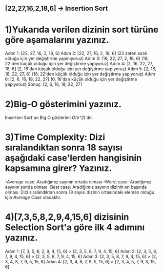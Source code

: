 ## [22,27,16,2,18,6] -> Insertion Sort
# 1)Yukarıda verilen dizinin sort türüne göre aşamalarını yazınız.
Adım 1: [22, 27, 16, 2, 18, 6]
Adım 2: [22, 27, 16, 2, 18, 6] (22 zaten sıralı olduğu için yer değiştirme yapmıyoruz)
Adım 3: [16, 22, 27, 2, 18, 6] (16, 22'den küçük olduğu için yer değiştirme yapıyoruz)
Adım 4: [2, 16, 22, 27, 18, 6] (2, 16'dan küçük olduğu için yer değiştirme yapıyoruz)
Adım 5: [2, 16, 18, 22, 27, 6] (18, 22'den küçük olduğu için yer değiştirme yapıyoruz)
Adım 6: [2, 6, 16, 18, 22, 27] (6, 16'dan küçük olduğu için yer değiştirme yapıyoruz)
Sonuç: [2, 6, 16, 18, 22, 27]
# 2)Big-O gösterimini yazınız.
Insertion Sort'un Big O gösterimi *O(n^2)*'dir.
# 3)Time Complexity: Dizi sıralandıktan sonra 18 sayısı aşağıdaki case'lerden hangisinin kapsamına girer? Yazınız.
-Average case: Aradığımız sayının ortada olması
-Worst case: Aradığımız sayının sonda olması
-Best case: Aradığımız sayının dizinin en başında olması.
Dizi sıralandıktan sonra 18 sayısı dizinin ortasındaki eleman olduğu için *Average Case* olacaktır.
# 4)[7,3,5,8,2,9,4,15,6] dizisinin Selection Sort'a göre ilk 4 adımını yazınız.
Adım 1: [7, 3, 5, 8, 2, 9, 4, 15, 6] > [2, 3, 5, 8, 7, 9, 4, 15, 6]
Adım 2: [2, 3, 5, 8, 7, 9, 4, 15, 6] > [2, 3, 5, 8, 7, 9, 4, 15, 6]
Adım 3: [2, 3, 5, 8, 7, 9, 4, 15, 6] > [2, 3, 4, 8, 7, 9, 5, 15, 6]
Adım 4: [2, 3, 4, 8, 7, 9, 5, 15, 6] > [2, 3, 4, 5, 7, 9, 8, 15, 6]

